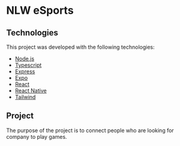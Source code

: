 # NLW eSports

## Technologies

This project was developed with the following technologies:

- [Node.js](https://nodejs.org/en/)
- [Typescript](https://www.typescriptlang.org/)
- [Express](https://expressjs.com/pt-br/)
- [Expo](https://expo.dev/)
- [React](https://pt-br.reactjs.org/)
- [React Native](https://reactnative.dev/)
- [Tailwind](https://tailwindcss.com/)

## Project

The purpose of the project is to connect people who are looking for company to play games.
